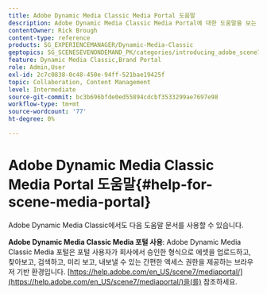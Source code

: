 ```yaml
---
title: Adobe Dynamic Media Classic Media Portal 도움말
description: Adobe Dynamic Media Classic Media Portal에 대한 도움말을 보는 방법을 알아봅니다.
contentOwner: Rick Brough
content-type: reference
products: SG_EXPERIENCEMANAGER/Dynamic-Media-Classic
geptopics: SG_SCENESEVENONDEMAND_PK/categories/introducing_adobe_scene7
feature: Dynamic Media Classic,Brand Portal
role: Admin,User
exl-id: 2c7c0838-0c48-450e-94ff-521bae19425f
topic: Collaboration, Content Management
level: Intermediate
source-git-commit: bc3b696bfde0ed55894cdcbf3533299ae7697e98
workflow-type: tm+mt
source-wordcount: '77'
ht-degree: 0%

---
```


# Adobe Dynamic Media Classic Media Portal 도움말{#help-for-scene-media-portal}

Adobe Dynamic Media Classic에서도 다음 도움말 문서를 사용할 수 있습니다.

**Adobe Dynamic Media Classic Media 포털 사용**: Adobe Dynamic Media Classic Media 포털은 포털 사용자가 회사에서 승인한 형식으로 에셋을 업로드하고, 찾아보고, 검색하고, 미리 보고, 내보낼 수 있는 간편한 액세스 권한을 제공하는 브라우저 기반 환경입니다. [https://help.adobe.com/en_US/scene7/mediaportal/](https://help.adobe.com/en_US/scene7/mediaportal/)을(를) 참조하세요.

<!-- Is this topic still needed? -rb 04/22/21
 used to point to www.adobe.com/go/learn_sc7_mediaportalusing_en and http://help.adobe.com/en_US/scene7/mediaportal/-->